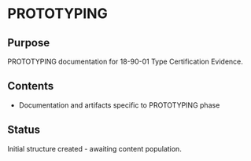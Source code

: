 # PROTOTYPING

## Purpose
PROTOTYPING documentation for 18-90-01 Type Certification Evidence.

## Contents
- Documentation and artifacts specific to PROTOTYPING phase

## Status
Initial structure created - awaiting content population.
